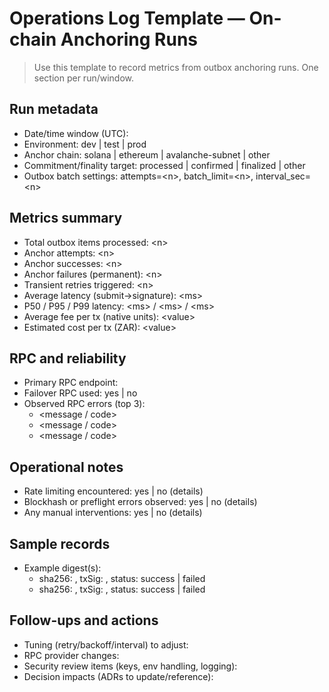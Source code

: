 # Operations Log Template — On-chain Anchoring Runs

> Use this template to record metrics from outbox anchoring runs. One section
> per run/window.

## Run metadata

- Date/time window (UTC):
- Environment: dev | test | prod
- Anchor chain: solana | ethereum | avalanche-subnet | other
- Commitment/finality target: processed | confirmed | finalized | other
- Outbox batch settings: attempts=&lt;n&gt;, batch_limit=&lt;n&gt;, interval_sec=&lt;n&gt;

## Metrics summary

- Total outbox items processed: &lt;n&gt;
- Anchor attempts: &lt;n&gt;
- Anchor successes: &lt;n&gt;
- Anchor failures (permanent): &lt;n&gt;
- Transient retries triggered: &lt;n&gt;
- Average latency (submit→signature): &lt;ms&gt;
- P50 / P95 / P99 latency: &lt;ms&gt; / &lt;ms&gt; / &lt;ms&gt;
- Average fee per tx (native units): &lt;value&gt;
- Estimated cost per tx (ZAR): &lt;value&gt;

## RPC and reliability

- Primary RPC endpoint:
- Failover RPC used: yes | no
- Observed RPC errors (top 3):
  - &lt;message / code&gt;
  - &lt;message / code&gt;
  - &lt;message / code&gt;

## Operational notes

- Rate limiting encountered: yes | no (details)
- Blockhash or preflight errors observed: yes | no (details)
- Any manual interventions: yes | no (details)

## Sample records

- Example digest(s):
  - sha256: <hex>, txSig: <signature>, status: success | failed
  - sha256: <hex>, txSig: <signature>, status: success | failed

## Follow-ups and actions

- Tuning (retry/backoff/interval) to adjust:
- RPC provider changes:
- Security review items (keys, env handling, logging):
- Decision impacts (ADRs to update/reference):
